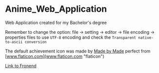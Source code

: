 # Anime_Web_Application

Web Application created for my Bachelor's degree

Remember to change the option: file -> setting -> editor -> file encoding -> properties files to use `UTF-8` encoding
and check the `Transparent native-to-ascii conversion`

The default achievement icon was made by [Made by Made](https://www.flaticon.com/authors/made-by-made) perfect
from [www.flaticon.com](www.flaticon.com "flaticon")

[Link to Fronend](https://github.com/TheSausages/Anime_Web_Application-Fronend "FrontEnd")

